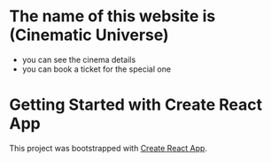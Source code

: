 # The name of this website is (Cinematic Universe)
* you can see the cinema details
* you can book a ticket for the special one

# Getting Started with Create React App

This project was bootstrapped with [Create React App](https://github.com/facebook/create-react-app).


